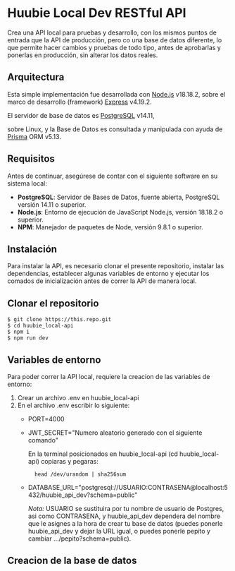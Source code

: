 # Huubie Local Dev RESTful API

Crea una API local para pruebas y desarrollo, con los mismos puntos de
entrada que la API de producción, pero co una base de datos diferente,
lo que permite hacer cambios y pruebas de todo tipo, antes de aprobarlas
y ponerlas en producción, sin alterar los datos reales.

## Arquitectura

Esta simple implementación fue desarrollada con [Node.js](https://nodejs.org)
v18.18.2, sobre el marco de desarrollo (framework)
[Express](https://expressjs.com) v4.19.2.

El servidor de base de datos es [PostgreSQL](https://postgresql.org) v14.11,

sobre Linux, y la Base de Datos es consultada y manipulada con ayuda de
[Prisma](https://prisma.io) ORM v5.13.

## Requisitos

Antes de continuar, asegúrese de contar con el siguiente software en su
sistema local:

- **PostgreSQL**: Servidor de Bases de Datos, fuente abierta, PostgreSQL
  versión 14.11 o superior.
- **Node.js**: Entorno de ejecución de JavaScript Node.js, versión 18.18.2
  o superior.
- **NPM**: Manejador de paquetes de Node, versión 9.8.1 o superior.

## Instalación

Para instalar la API, es necesario clonar el presente repositorio, instalar
las dependencias, establecer algunas variables de entorno y ejecutar los
comados de inicialización antes de correr la API de manera local.

## Clonar el repositorio

    $ git clone https://this.repo.git
    $ cd huubie_local-api
    $ npm i
    $ npm run dev

## Variables de entorno

Para poder correr la API local, requiere la creacion de las variables de
entorno:

1. Crear un archivo .env en huubie_local-api
2. En el archivo .env escribir lo siguiente:
    - PORT=4000
    
    - JWT_SECRET="Numero aleatorio generado con el siguiente comando"

        En la terminal posicionados en huubie_local-api (cd huubie_local-api) 
        copiaras y pegaras:

            head /dev/urandom | sha256sum

    - DATABASE_URL="postgresql://USUARIO:CONTRASENA@localhost:5432/huubie_api_dev?schema=public"

        *Nota:* USUARIO se sustituira por tu nombre de usuario de Postgres, asi como
        CONTRASENA, y huubie_api_dev dependera del nombre que le asignes a la hora de 
        crear tu base de datos (puedes ponerle huubie_api_dev y dejar la URL igual, o 
        puedes ponerle pepito y cambiar .../pepito?schema=public).

## Creacion de la base de datos
